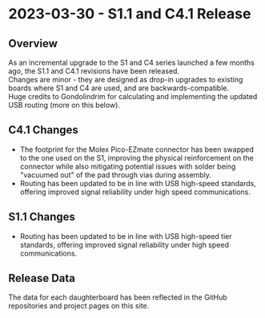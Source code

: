 # 2023-03-30 - S1.1 and C4.1 Release

## Overview

As an incremental upgrade to the S1 and C4 series launched a few months ago, the S1.1 and C4.1 revisions have been released.  
Changes are minor - they are designed as drop-in upgrades to existing boards where S1 and C4 are used, and are backwards-compatible.  
Huge credits to Gondolindrim for calculating and implementing the updated USB routing (more on this below).  

## C4.1 Changes
- The footprint for the Molex Pico-EZmate connector has been swapped to the one used on the S1, improving the physical reinforcement on the connector while also mitigating potential issues with solder being "vacuumed out" of the pad through vias during assembly.  
- Routing has been updated to be in line with USB high-speed standards, offering improved signal reliability under high speed communications.  

## S1.1 Changes
- Routing has been updated to be in line with USB high-speed tier standards, offering improved signal reliability under high speed communications.  

## Release Data
The data for each daughterboard has been reflected in the GitHub repositories and project pages on this site.  
